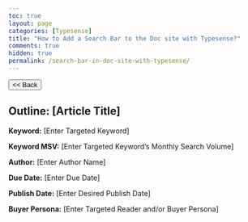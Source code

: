 ```yaml
---
toc: true
layout: page
categories: [Typesense]
title: "How to Add a Search Bar to the Doc site with Typesense?"
comments: true
hidden: true
permalink: /search-bar-in-doc-site-with-typesense/
---
```


<button class="back-button" onclick="window.history.back()"><< Back</button>

## Outline: [Article Title]

**Keyword:** [Enter Targeted Keyword]

**Keyword MSV:** [Enter Targeted Keyword’s Monthly Search Volume]

**Author:** [Enter Author Name]

**Due Date:** [Enter Due Date]

**Publish Date:** [Enter Desired Publish Date]

**Buyer Persona:** [Enter Targeted Reader and/or Buyer Persona]

<br>

